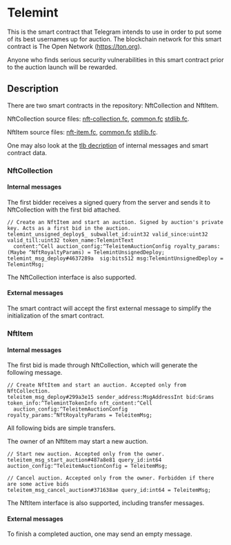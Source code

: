 # Telemint
This is the smart contract that Telegram intends to use in order to put some of its best usernames up for auction. The blockchain network for this smart contract is The Open Network (https://ton.org).

Anyone who finds serious security vulnerabilities in this smart contract prior to the auction launch will be rewarded.

## Description
There are two smart contracts in the repository: NftCollection and NftItem.

NftCollection source files: [nft-collection.fc](func/nft-collection.fc), [common.fc](func/common.fc) [stdlib.fc](func/stdlib.fc).

NftItem source files: [nft-item.fc](func/nft-item.fc), [common.fc](func/common.fc) [stdlib.fc](func/stdlib.fc).

One may also look at the [tlb decription](telemint.tlb) of internal messages and smart contract data.

### NftCollection

#### Internal messages
The first bidder receives a signed query from the server and sends it to NftCollection with the first bid attached.
```
// Create an NftItem and start an auction. Signed by auction's private key. Acts as a first bid in the auction.
telemint_unsigned_deploy$_ subwallet_id:uint32 valid_since:uint32 valid_till:uint32 token_name:TelemintText
  content:^Cell auction_config:^TeleitemAuctionConfig royalty_params:(Maybe ^NftRoyaltyParams) = TelemintUnsignedDeploy;
telemint_msg_deploy#4637289a  sig:bits512 msg:TelemintUnsignedDeploy = TelemintMsg;
```

The NftCollection interface is also supported.

#### External messages
The smart contract will accept the first external message to simplify the initialization of the smart contract.

### NftItem

#### Internal messages
The first bid is made through NftCollection, which will generate the following message.
```
// Create NftItem and start an auction. Accepted only from NftCollection.
teleitem_msg_deploy#299a3e15 sender_address:MsgAddressInt bid:Grams token_info:^TelemintTokenInfo nft_content:^Cell
  auction_config:^TeleitemAuctionConfig royalty_params:^NftRoyaltyParams = TeleitemMsg;
```

All following bids are simple transfers.

The owner of an NftItem may start a new auction.

```
// Start new auction. Accepted only from the owner.
teleitem_msg_start_auction#487a8e81 query_id:int64 auction_config:^TeleitemAuctionConfig = TeleitemMsg;

// Cancel auction. Accepted only from the owner. Forbidden if there are some active bids
teleitem_msg_cancel_auction#371638ae query_id:int64 = TeleitemMsg;
```

The NftItem interface is also supported, including transfer messages.

#### External messages
To finish a completed auction, one may send an empty message.
